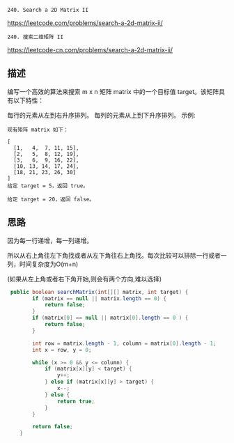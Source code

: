 `240. Search a 2D Matrix II`

<https://leetcode.com/problems/search-a-2d-matrix-ii/>

`240. 搜索二维矩阵 II`

<https://leetcode-cn.com/problems/search-a-2d-matrix-ii/>

## 描述
编写一个高效的算法来搜索 m x n 矩阵 matrix 中的一个目标值 target。该矩阵具有以下特性：

每行的元素从左到右升序排列。
每列的元素从上到下升序排列。
示例:
```
现有矩阵 matrix 如下：

[
  [1,   4,  7, 11, 15],
  [2,   5,  8, 12, 19],
  [3,   6,  9, 16, 22],
  [10, 13, 14, 17, 24],
  [18, 21, 23, 26, 30]
]
给定 target = 5，返回 true。

给定 target = 20，返回 false。
```

## 思路

因为每一行递增，每一列递增。

所以从右上角往左下角找或者从左下角往右上角找。每次比较可以排除一行或者一列，时间复杂度为O(m+n)


(如果从左上角或者右下角开始,则会有两个方向,难以选择)
```java
 public boolean searchMatrix(int[][] matrix, int target) {
        if (matrix == null || matrix.length == 0) {
            return false;
        }
        if (matrix[0] == null || matrix[0].length == 0 ) {
            return false;
        }

        int row = matrix.length - 1, column = matrix[0].length - 1;
        int x = row, y = 0;

        while (x >= 0 && y <= column) {
            if (matrix[x][y] < target) {
                y++;
            } else if (matrix[x][y] > target) {
                x--;
            } else {
                return true;
            }
        }

        return false;
    }
```
